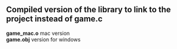 ## Compiled version of the library to link to the project instead of game.c

**game_mac.o** mac version  
**game.obj** version for windows
